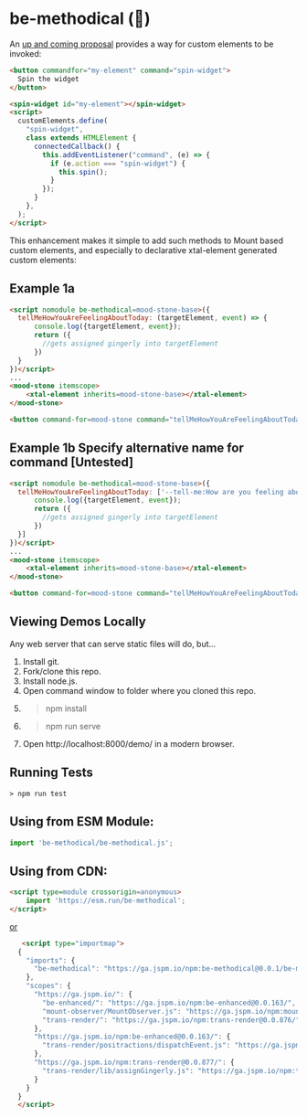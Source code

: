# be-methodical (🔬)


An [up and coming proposal](https://open-ui.org/components/invokers.explainer/#invokers-and-custom-elements) provides a way for custom elements to be invoked:

```html
<button commandfor="my-element" command="spin-widget">
  Spin the widget
</button>

<spin-widget id="my-element"></spin-widget>
<script>
  customElements.define(
    "spin-widget",
    class extends HTMLElement {
      connectedCallback() {
        this.addEventListener("command", (e) => {
          if (e.action === "spin-widget") {
            this.spin();
          }
        });
      }
    },
  );
</script>
```

This enhancement makes it simple to add such methods to Mount based custom elements, and especially to declarative xtal-element generated custom elements:

## Example 1a

```html
<script nomodule be-methodical=mood-stone-base>({
  tellMeHowYouAreFeelingAboutToday: (targetElement, event) => {
      console.log({targetElement, event});
      return ({
        //gets assigned gingerly into targetElement
      })
  }
})</script>
...
<mood-stone itemscope>
    <xtal-element inherits=mood-stone-base></xtal-element>
</mood-stone>

<button command-for=mood-stone command="tellMeHowYouAreFeelingAboutToday">
```

## Example 1b  Specify alternative name for command [Untested]

```html
<script nomodule be-methodical=mood-stone-base>({
  tellMeHowYouAreFeelingAboutToday: ['--tell-me:How are you feeling about today?', (targetElement, event) => {
      console.log({targetElement, event});
      return ({
        //gets assigned gingerly into targetElement
      })
  }]
})</script>
...
<mood-stone itemscope>
    <xtal-element inherits=mood-stone-base></xtal-element>
</mood-stone>

<button command-for=mood-stone command="tellMeHowYouAreFeelingAboutToday">
```

## Viewing Demos Locally

Any web server that can serve static files will do, but...

1.  Install git.
2.  Fork/clone this repo.
3.  Install node.js.
4.  Open command window to folder where you cloned this repo.
5.  > npm install
6.  > npm run serve
7.  Open http://localhost:8000/demo/ in a modern browser.

## Running Tests

```
> npm run test
```

## Using from ESM Module:

```JavaScript
import 'be-methodical/be-methodical.js';
```

## Using from CDN:

```html
<script type=module crossorigin=anonymous>
    import 'https://esm.run/be-methodical';
</script>
```

[or](https://generator.jspm.io)

```html
   <script type="importmap">
  {
    "imports": {
      "be-methodical": "https://ga.jspm.io/npm:be-methodical@0.0.1/be-methodical.js"
    },
    "scopes": {
      "https://ga.jspm.io/": {
        "be-enhanced/": "https://ga.jspm.io/npm:be-enhanced@0.0.163/",
        "mount-observer/MountObserver.js": "https://ga.jspm.io/npm:mount-observer@0.0.39/MountObserver.js",
        "trans-render/": "https://ga.jspm.io/npm:trans-render@0.0.876/"
      },
      "https://ga.jspm.io/npm:be-enhanced@0.0.163/": {
        "trans-render/positractions/dispatchEvent.js": "https://ga.jspm.io/npm:trans-render@0.0.876/positractions/dispatchEvent.js"
      },
      "https://ga.jspm.io/npm:trans-render@0.0.877/": {
        "trans-render/lib/assignGingerly.js": "https://ga.jspm.io/npm:trans-render@0.0.877/lib/assignGingerly.js"
      }
    }
  }
  </script>
```



